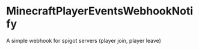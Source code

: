 # MinecraftPlayerEventsWebhookNotify
A simple webhook for spigot servers (player join, player leave)
